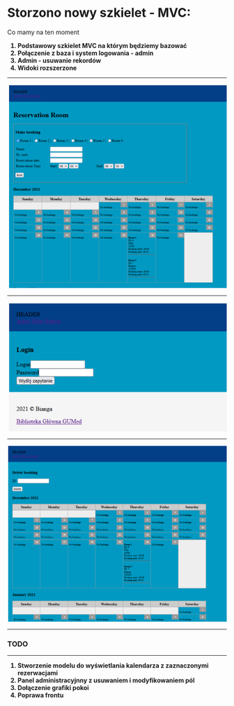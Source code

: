 <h1 style="font-weight: bold;">Storzono nowy szkielet - MVC:</h1>

<p>Co mamy na ten moment</p>
<ol>
<li style="font-weight: bold;"> Podstawowy szkielet MVC na którym będziemy bazować</li>
<li style="font-weight: bold;"> Połączenie z baza i system logowania - admin </li>
<li style="font-weight: bold;"> Admin - usuwanie rekordów </li>
<li style="font-weight: bold;"> Widoki rozszerzone</li>
</ol>
<hr>
<img src="public/images/screen1.png">
<hr>
<img src="public/images/screen2.png">
<hr>
<img src="public/images/screen3.png">
<hr>
<h3 style="font-weight: bold;">TODO</h3>
<hr>
<ol>
<li style="font-weight: bold;"> Stworzenie modelu do wyświetlania kalendarza z zaznaczonymi rezerwacjami</li>
<li style="font-weight: bold;"> Panel administracyjnny z usuwaniem i modyfikowaniem pól </li>
<li style="font-weight: bold;"> Dołączenie grafiki pokoi</li>
<li style="font-weight: bold;"> Poprawa frontu</li>
</ol>